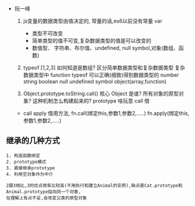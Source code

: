 - 阮一峰

    1. js变量的数据类型由值决定的,
        常量的话,es6以前没有常量 var
        - 类型不可改变
        - 简单类型的值不可变,复杂数据类型的值是可以改变的
        - 数值型、 字符串、布尔值、undefined, null symbol,对象(数组、函数)
    
    2. typeof [1,2,3] 如何知道是数组?
        区分简单数据类型和复杂数据类型
        复杂数据类型中 function 
        typeof 可以正确(细致)得到数据类型的
        number string boolean null undefined symbol object(array,function)
    
    3. Object.prototype.toString.call() 核心
        Object 是谁? 所有对象的原型对象? 这种机制怎么构建起来的?
        prototype 啥玩意
        call 借
    
    - call apply 借用方法, fn.call(绑定this,参数1,参数2,.....)
        fn.apply(绑定this,参数1,参数2,.....)
## 继承的几种方式

    1. 构造函数绑定
    2. prototype模式
    3. 直接继承prototype
    4. 利用空对象作为中介

    2跟3相比,3的优点效率比较高(不用执行和建立Animal的实例),缺点是Cat.prototype和Animal.prototype指向同一个对象,
    在理解上有点不妥,会改变父类的原型对象